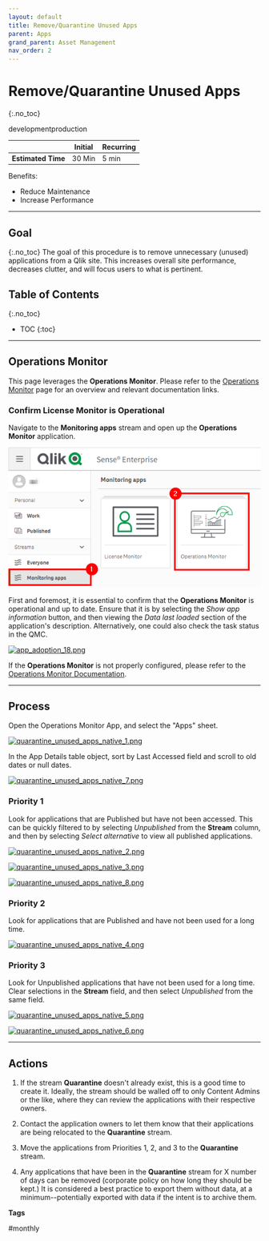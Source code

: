```yaml
---
layout: default
title: Remove/Quarantine Unused Apps
parent: Apps
grand_parent: Asset Management
nav_order: 2
---
```


# Remove/Quarantine Unused Apps <i class="fas fa-dolly-flatbed fa-xs" title="Shipped | Native Capability"></i>
{:.no_toc}

<span class="label dev">development</span><span class="label prod">production</span>

|                                  		          | Initial | Recurring |
|---------------------------------------------------------|---------|-----------|
| <i class="far fa-clock fa-sm"></i> **Estimated Time**   | 30 Min  | 5 min     |

Benefits:

  - Reduce Maintenance
  - Increase Performance
  
-------------------------

## Goal
{:.no_toc}
The goal of this procedure is to remove unnecessary (unused) applications from a Qlik site. This increases overall site performance, decreases clutter, and will focus users to what is pertinent.

## Table of Contents
{:.no_toc}

* TOC
{:toc}
-------------------------

## Operations Monitor

This page leverages the **Operations Monitor**. Please refer to the [Operations Monitor](../../tooling/operations_monitor.md) page for an overview and relevant documentation links.

### Confirm License Monitor is Operational

Navigate to the **Monitoring apps** stream and open up the **Operations Monitor** application.

[![app_adoption_17.png](images/app_adoption_17.png)](https://raw.githubusercontent.com/qs-admin-guide/qs-admin-guide/master/docs/asset_management/apps/images/app_adoption_17.png)

First and foremost, it is essential to confirm that the **Operations Monitor** is operational and up to date. Ensure that it is by selecting the _Show app information_ button, and then viewing the _Data last loaded_ section of the application's description. Alternatively, one could also check the task status in the QMC.

[![app_adoption_18.png](images/app_adoption_18.png)](https://raw.githubusercontent.com/qs-admin-guide/qs-admin-guide/master/docs/asset_management/apps/images/app_adoption_18.png)

If the **Operations Monitor** is not properly configured, please refer to the [Operations Monitor Documentation](../../tooling/operations_monitor.md#documentation).

-------------------------

## Process

Open the Operations Monitor App, and select the "Apps" sheet.

[![quarantine_unused_apps_native_1.png](images/quarantine_unused_apps_native_1.png)](https://raw.githubusercontent.com/qs-admin-guide/qs-admin-guide/master/docs/asset_management/apps/images/quarantine_unused_apps_native_1.png)

In the App Details table object, sort by Last Accessed field and scroll to old dates or null dates.

[![quarantine_unused_apps_native_7.png](images/quarantine_unused_apps_native_7.png)](https://raw.githubusercontent.com/qs-admin-guide/qs-admin-guide/master/docs/asset_management/apps/images/quarantine_unused_apps_native_7.png)

### Priority 1
    
Look for applications that are Published but have not been accessed. This can be quickly filtered to by selecting _Unpublished_ from the **Stream** column, and then by selecting _Select alternative_ to view all published applications.
	  
[![quarantine_unused_apps_native_2.png](images/quarantine_unused_apps_native_2.png)](https://raw.githubusercontent.com/qs-admin-guide/qs-admin-guide/master/docs/asset_management/apps/images/quarantine_unused_apps_native_2.png)

[![quarantine_unused_apps_native_3.png](images/quarantine_unused_apps_native_3.png)](https://raw.githubusercontent.com/qs-admin-guide/qs-admin-guide/master/docs/asset_management/apps/images/quarantine_unused_apps_native_3.png)
	  
[![quarantine_unused_apps_native_8.png](images/quarantine_unused_apps_native_8.png)](https://raw.githubusercontent.com/qs-admin-guide/qs-admin-guide/master/docs/asset_management/apps/images/quarantine_unused_apps_native_8.png)
	  
### Priority 2
    
Look for applications that are Published and have not been used for a long time.
          
[![quarantine_unused_apps_native_4.png](images/quarantine_unused_apps_native_4.png)](https://raw.githubusercontent.com/qs-admin-guide/qs-admin-guide/master/docs/asset_management/apps/images/quarantine_unused_apps_native_4.png)
	  
### Priority 3	
    
Look for Unpublished applications that have not been used for a long time. Clear selections in the **Stream** field, and then select _Unpublished_ from the same field.
          
[![quarantine_unused_apps_native_5.png](images/quarantine_unused_apps_native_5.png)](https://raw.githubusercontent.com/qs-admin-guide/qs-admin-guide/master/docs/asset_management/apps/images/quarantine_unused_apps_native_5.png)
	  
[![quarantine_unused_apps_native_6.png](images/quarantine_unused_apps_native_6.png)](https://raw.githubusercontent.com/qs-admin-guide/qs-admin-guide/master/docs/asset_management/apps/images/quarantine_unused_apps_native_6.png)

-------------------------

## Actions
    
1. If the stream **Quarantine** doesn't already exist, this is a good time to create it. Ideally, the stream should be walled off to only Content Admins or the like, where they can review the applications with their respective owners.

2. Contact the application owners to let them know that their applications are being relocated to the **Quarantine** stream.	

3. Move the applications from Priorities 1, 2, and 3 to the **Quarantine** stream.

4. Any applications that have been in the **Quarantine** stream for X number of days can be removed (corporate policy on how long they should be kept.) It is considered a best practice to export them without data, at a minimum--potentially exported with data if the intent is to archive them.
	    

**Tags**
  
#monthly
